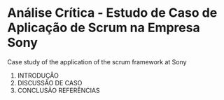 # Análise Crítica - Estudo de Caso de Aplicação de Scrum na Empresa Sony
Case study of the application of the scrum framework at Sony

  1. INTRODUÇÂO
  2. DISCUSSÃO DE CASO
  3. CONCLUSÃO
  REFERÊNCIAS
